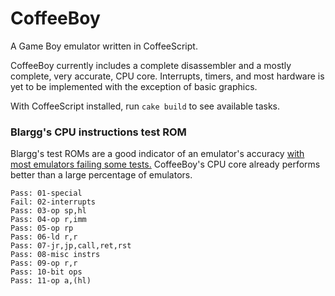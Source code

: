 CoffeeBoy
==========

A Game Boy emulator written in CoffeeScript.

CoffeeBoy currently includes a complete disassembler and a mostly complete, very accurate, CPU core. Interrupts, timers, and most hardware is yet to be implemented with the exception of basic graphics.

With CoffeeScript installed, run ```cake build``` to see available tasks.

### Blargg's CPU instructions test ROM

Blargg's test ROMs are a good indicator of an emulator's accuracy [with most emulators failing some tests.](http://gbdev.gg8.se/wiki/articles/Test_ROMs) CoffeeBoy's CPU core already performs better than a large percentage of emulators.

```
Pass: 01-special
Fail: 02-interrupts
Pass: 03-op sp,hl
Pass: 04-op r,imm
Pass: 05-op rp
Pass: 06-ld r,r
Pass: 07-jr,jp,call,ret,rst
Pass: 08-misc instrs
Pass: 09-op r,r
Pass: 10-bit ops
Pass: 11-op a,(hl)
```
